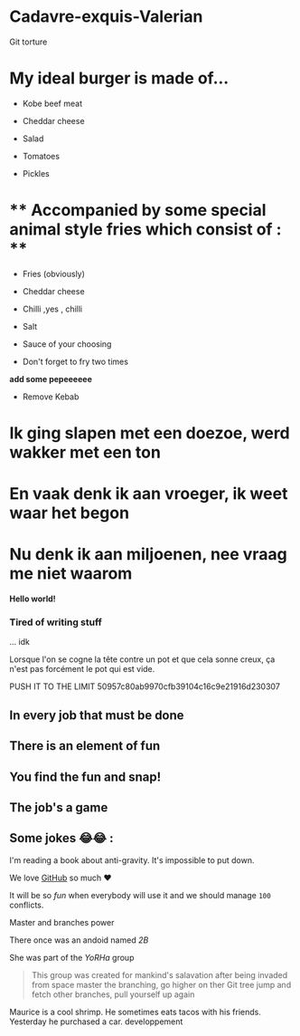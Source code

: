 # Cadavre-exquis-Valerian
Git torture

# **My ideal burger is made of...**

* Kobe beef meat

* Cheddar cheese

* Salad

* Tomatoes

* Pickles

# ** Accompanied by some special animal style fries which consist of : **

* Fries (obviously)

* Cheddar cheese

* Chilli ,yes , chilli

* Salt

* Sauce of your choosing

* Don't forget to fry two times

**add some pepeeeeee**

* Remove Kebab

# Ik ging slapen met een doezoe, werd wakker met een ton
# En vaak denk ik aan vroeger, ik weet waar het begon
# Nu denk ik aan miljoenen, nee vraag me niet waarom

**Hello world!**

### Tired of writing stuff

... idk



Lorsque l'on se cogne la tête contre un pot et que cela sonne creux, ça n'est pas forcément le pot qui est vide.

PUSH IT TO THE LIMIT
 50957c80ab9970cfb39104c16c9e21916d230307

## In every job that must be done
## There is an element of fun
## You find the fun and snap!
## **The job's a game**


## Some jokes :joy::joy: :
I'm reading a book about anti-gravity. It's impossible to put down.

We love [GitHub](https://github.com) so much :heart:

It will be so *fun* when everybody will use it and we should manage `100` conflicts.

Master and branches power

There once was an andoid named _2B_

She was part of the *YoRHa* group
> This group was created for mankind's salavation after being invaded from space
master the branching, 
go higher on ther Git tree 
jump and fetch other branches, 
pull yourself up again 


Maurice is a cool shrimp.
He sometimes eats tacos with his friends.
Yesterday he purchased a car.
developpement

